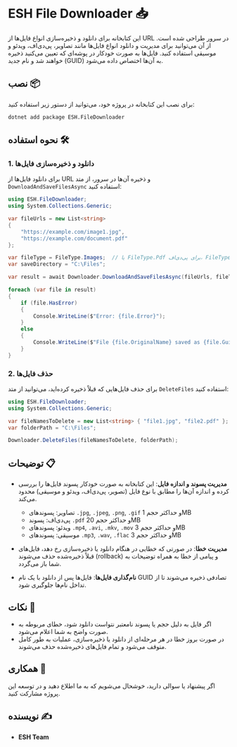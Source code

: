 
# ESH File Downloader 📥

این کتابخانه برای دانلود و ذخیره‌سازی انواع فایل‌ها از URL در سرور طراحی شده است. از آن می‌توانید برای مدیریت و دانلود انواع فایل‌ها مانند تصاویر، پی‌دی‌اف، ویدئو و موسیقی استفاده کنید. فایل‌ها به صورت خودکار در پوشه‌ای که تعیین می‌کنید ذخیره خواهند شد و نام جدید (GUID) به آن‌ها اختصاص داده می‌شود.

## نصب 📦

برای نصب این کتابخانه در پروژه خود، می‌توانید از دستور زیر استفاده کنید:

```bash
dotnet add package ESH.FileDownloader
```

## نحوه استفاده 🛠️

### 1. دانلود و ذخیره‌سازی فایل‌ها

برای دانلود فایل‌ها از URL و ذخیره آن‌ها در سرور، از متد `DownloadAndSaveFilesAsync` استفاده کنید:

```csharp
using ESH.FileDownloader;
using System.Collections.Generic;

var fileUrls = new List<string>
{
    "https://example.com/image1.jpg",
    "https://example.com/document.pdf"
};

var fileType = FileType.Images;  // یا FileType.Pdf برای پی‌دی‌اف، FileType.Video و غیره
var saveDirectory = "C:\Files";

var result = await Downloader.DownloadAndSaveFilesAsync(fileUrls, fileType, saveDirectory);

foreach (var file in result)
{
    if (file.HasError)
    {
        Console.WriteLine($"Error: {file.Error}");
    }
    else
    {
        Console.WriteLine($"File {file.OriginalName} saved as {file.GuidName}");
    }
}
```

### 2. حذف فایل‌ها

برای حذف فایل‌هایی که قبلاً ذخیره کرده‌اید، می‌توانید از متد `DeleteFiles` استفاده کنید:

```csharp
using ESH.FileDownloader;
using System.Collections.Generic;

var fileNamesToDelete = new List<string> { "file1.jpg", "file2.pdf" };
var folderPath = "C:\Files";

Downloader.DeleteFiles(fileNamesToDelete, folderPath);
```

## توضیحات 📋

- **مدیریت پسوند و اندازه فایل**: این کتابخانه به صورت خودکار پسوند فایل‌ها را بررسی کرده و اندازه آن‌ها را مطابق با نوع فایل (تصویر، پی‌دی‌اف، ویدئو و موسیقی) محدود می‌کند.
  
  - تصاویر: پسوندهای `.jpg`, `.jpeg`, `.png`, `.gif` و حداکثر حجم 1MB
  - پی‌دی‌اف: پسوند `.pdf` و حداکثر حجم 20MB
  - ویدئو: پسوندهای `.mp4`, `.avi`, `.mkv`, `.mov` و حداکثر حجم 3MB
  - موسیقی: پسوندهای `.mp3`, `.wav`, `.flac` و حداکثر حجم 3MB

- **مدیریت خطا**: در صورتی که خطایی در هنگام دانلود یا ذخیره‌سازی رخ دهد، فایل‌های قبلاً ذخیره‌شده حذف می‌شوند (rollback) و پیامی از خطا به همراه توضیحات به شما باز می‌گردد.

- **نام‌گذاری فایل‌ها**: فایل‌ها پس از دانلود با یک نام GUID تصادفی ذخیره می‌شوند تا از تداخل نام‌ها جلوگیری شود.

## نکات 📌

- اگر فایل به دلیل حجم یا پسوند نامعتبر نتواست دانلود شود، خطای مربوطه به صورت واضح به شما اعلام می‌شود.
- در صورت بروز خطا در هر مرحله‌ای از دانلود یا ذخیره‌سازی، عملیات به طور کامل متوقف می‌شود و تمام فایل‌های ذخیره‌شده حذف می‌شوند.

## همکاری 🤝

اگر پیشنهاد یا سوالی دارید، خوشحال می‌شویم که به ما اطلاع دهید و در توسعه این پروژه مشارکت کنید.

## نویسنده ✍️

- **ESH Team**  
